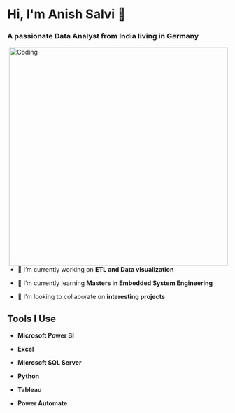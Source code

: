 <h1 align="left">Hi, I'm Anish Salvi 👋</h1>

<h3 align="left">A passionate Data Analyst from India living in Germany</h3>

<img align ="right" alt="Coding" width="500" src="https://i.pinimg.com/originals/fc/71/63/fc71635c7f1b09ed30413f59bb749582.gif"> 


- 🔭 I’m currently working on **ETL and Data visualization**

- 🌱 I’m currently learning **Masters in Embedded System Engineering**

- 👯 I’m looking to collaborate on **interesting projects**



<h2 align="left">Tools I Use</h2>

- **Microsoft Power BI**

- **Excel**

- **Microsoft SQL Server**

- **Python**

- **Tableau**

- **Power Automate**
